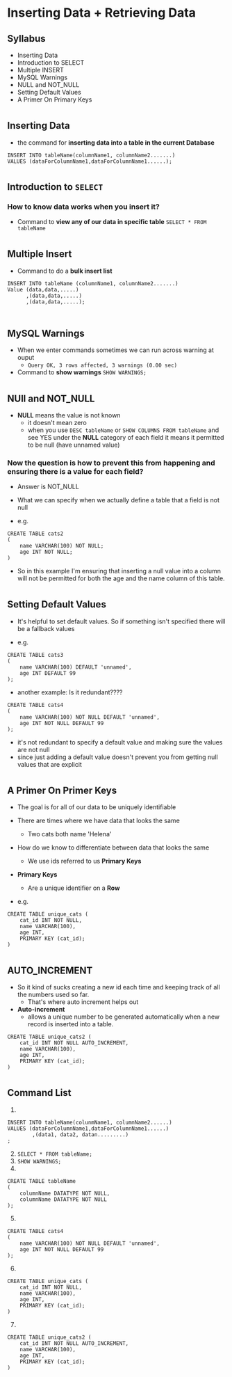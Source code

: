 # Inserting Data + Retrieving Data
## Syllabus
- Inserting Data
- Introduction to SELECT 
- Multiple INSERT
- MySQL Warnings
- NULL and NOT_NULL
- Setting Default Values
- A Primer On Primary Keys

#
## Inserting Data
- the command for **inserting data into a table in the current Database**
```
INSERT INTO tableName(columnName1, columnName2.......)
VALUES (dataForColumnName1,dataForColumnName1......);

```
#
## Introduction to `SELECT`

### How to know data works when you insert it?

- Command to **view any of our data in specific table**
`SELECT * FROM tableName`

#
## Multiple Insert
- Command to do a **bulk insert list**
```
INSERT INTO tableName (columnName1, columnName2.......)
Value (data,data,.....)
	  ,(data,data,.....)
	  ,(data,data,.....);
	
```
#
## MySQL Warnings
- When we enter commands sometimes we can run across warning at ouput
	- `Query OK, 3 rows affected, 3 warnings (0.00 sec)`
- Command to **show warnings**
`SHOW WARNINGS;`

#
## NUll and NOT_NULL
- **NULL** means the value is not known
	- it doesn't mean zero
	- when you use `DESC tableName` or `SHOW COLUMNS FROM tableName` and see YES under the **NULL** category of each field it means it permitted to be null (have unnamed value)

### Now the question is how to prevent this from happening and ensuring there is a value for each field?

- Answer is NOT_NULL
- What we can specify when we actually define a table that a field is not null

- e.g.

```
CREATE TABLE cats2 
(
	name VARCHAR(100) NOT NULL;
	age INT NOT NULL;
)
```

- So in this example I'm ensuring that inserting a null value into a column will not be permitted for both the age and the name column of this table.

#
## Setting Default Values
- It's helpful to set default values. So if something isn't specified there will be a fallback values

- e.g.

```
CREATE TABLE cats3 
(
	name VARCHAR(100) DEFAULT 'unnamed',
	age INT DEFAULT 99
);
```

- another example: Is it redundant????

```
CREATE TABLE cats4
(
	name VARCHAR(100) NOT NULL DEFAULT 'unnamed',
	age INT NOT NULL DEFAULT 99
);
```

- it's not redundant to specify a default value and making sure the values are not null
- since just adding a default value doesn't prevent you from getting null values that are explicit
#
## A Primer On Primer Keys
- The goal is for all of our data to be uniquely identifiable 
- There are times where we have data that looks the same 
	- Two cats both name 'Helena'
- How do we know to differentiate between data that looks the same
	- We use ids referred to us **Primary Keys**
- **Primary Keys**
	- Are a unique identifier on a **Row** 

- e.g.

```
CREATE TABLE unique_cats (
	cat_id INT NOT NULL,	
	name VARCHAR(100),
	age INT,
	PRIMARY KEY (cat_id);
)
```
#
## AUTO_INCREMENT
- So it kind of sucks creating a new id each time and keeping track of all the numbers used so far.
	- That's where auto increment helps out
- **Auto-increment**
	-  allows a unique number to be generated automatically when a new record is inserted into a table.


```
CREATE TABLE unique_cats2 (
	cat_id INT NOT NULL AUTO_INCREMENT,	
	name VARCHAR(100),
	age INT,
	PRIMARY KEY (cat_id);
)
```

#
## Command List
1. 
```
INSERT INTO tableName(colunmName1, columnName2......)
VALUES (dataForColumnName1,dataForColumnName1......)
		,(data1, data2, datan.........)
;
```
2. `SELECT * FROM tableName;`
3. `SHOW WARNINGS;`
4. 
```
CREATE TABLE tableName 
(
	columnName DATATYPE NOT NULL,
	columnName DATATYPE NOT NULL
);
```
5. 
```
CREATE TABLE cats4
(
	name VARCHAR(100) NOT NULL DEFAULT 'unnamed',
	age INT NOT NULL DEFAULT 99
);
```

6. 
```
CREATE TABLE unique_cats (
	cat_id INT NOT NULL,	
	name VARCHAR(100),
	age INT,
	PRIMARY KEY (cat_id);
)
```
7. 
```
CREATE TABLE unique_cats2 (
	cat_id INT NOT NULL AUTO_INCREMENT,	
	name VARCHAR(100),
	age INT,
	PRIMARY KEY (cat_id);
)
```